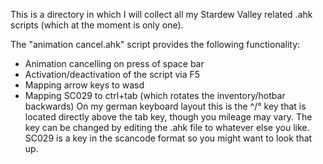 This is a directory in which I will collect all my Stardew Valley related .ahk scripts (which at the moment is only one).

The "animation cancel.ahk" script provides the following functionality:
- Animation cancelling on press of space bar
- Activation/deactivation of the script via F5
- Mapping arrow keys to wasd
- Mapping SC029 to ctrl+tab (which rotates the inventory/hotbar backwards)
	On my german keyboard layout this is the ^/° key that is located directly above the tab key, though you mileage may vary.
	The key can be changed by editing the .ahk file to whatever else you like. SC029 is a key in the scancode format so you might want to look that up.